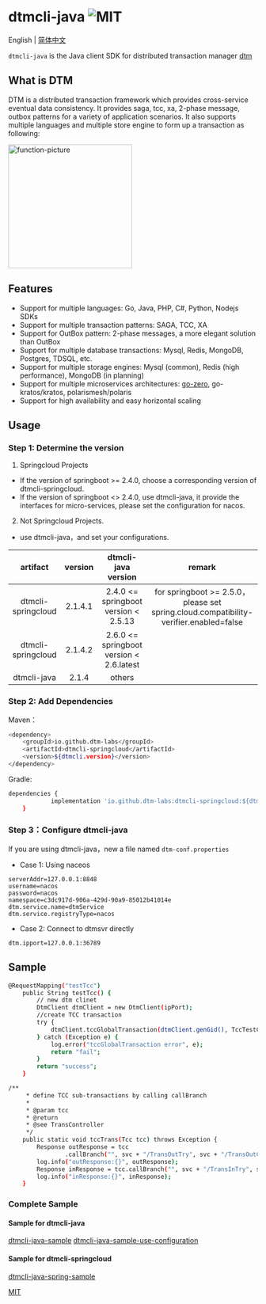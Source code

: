 # dtmcli-java ![MIT][license-badge]

English | [简体中文](./README-cn.md)

`dtmcli-java` is the Java client SDK for distributed transaction manager [dtm](https://github.com/dtm-labs/dtm)

## What is DTM

DTM is a distributed transaction framework which provides cross-service eventual data consistency. It provides saga, tcc, xa, 2-phase message, outbox patterns for a variety of application scenarios. It also supports multiple languages and multiple store engine to form up a transaction as following:

<img alt="function-picture" src="https://en.dtm.pub/assets/function.7d5618f8.png" height=250 />

## Features
* Support for multiple languages: Go, Java, PHP, C#, Python, Nodejs SDKs
* Support for multiple transaction patterns: SAGA, TCC, XA
* Support for OutBox pattern: 2-phase messages, a more elegant solution than OutBox
* Support for multiple database transactions: Mysql, Redis, MongoDB, Postgres, TDSQL, etc.
* Support for multiple storage engines: Mysql (common), Redis (high performance), MongoDB (in planning)
* Support for multiple microservices architectures: [go-zero](https://github.com/zeromicro/go-zero), go-kratos/kratos, polarismesh/polaris
* Support for high availability and easy horizontal scaling

## Usage

### Step 1: Determine the version
1. Springcloud Projects
- If the version of springboot >= 2.4.0, choose a corresponding version of dtmcli-springcloud.
- If the version of springboot <> 2.4.0, use dtmcli-java, it provide the interfaces for micro-services, please set the configuration for nacos.
2. Not Springcloud Projects.
- use dtmcli-java，and set your configurations.

|  artifact| version | dtmcli-java version |remark|
|:-----:|:----:|:----:|:----:|
|dtmcli-springcloud| 2.1.4.1| 2.4.0 <= springboot version < 2.5.13| for springboot >= 2.5.0，please set spring.cloud.compatibility-verifier.enabled=false|
|dtmcli-springcloud| 2.1.4.2| 2.6.0 <= springboot version < 2.6.latest| |
|dtmcli-java| 2.1.4| others| |

### Step 2: Add Dependencies

Maven：

```bash
<dependency>
	<groupId>io.github.dtm-labs</groupId>
	<artifactId>dtmcli-springcloud</artifactId>
	<version>${dtmcli.version}</version>
</dependency>
```

Gradle:

```bash
dependencies {
	        implementation 'io.github.dtm-labs:dtmcli-springcloud:${dtmcli.version}'
	}
```

### Step 3：Configure dtmcli-java
If you are using dtmcli-java，new a file named `dtm-conf.properties`
- Case 1: Using naceos
```
serverAddr=127.0.0.1:8848
username=nacos
password=nacos
namespace=c3dc917d-906a-429d-90a9-85012b41014e
dtm.service.name=dtmService
dtm.service.registryType=nacos
```
- Case 2: Connect to dtmsvr directly
```
dtm.ipport=127.0.0.1:36789
```
## Sample

```bash
@RequestMapping("testTcc")
    public String testTcc() {
        // new dtm clinet
        DtmClient dtmClient = new DtmClient(ipPort);
        //create TCC transaction
        try {
            dtmClient.tccGlobalTransaction(dtmClient.genGid(), TccTestController::tccTrans);
        } catch (Exception e) {
            log.error("tccGlobalTransaction error", e);
            return "fail";
        }
        return "success";
    }

/**
     * define TCC sub-transactions by calling callBranch
     *
     * @param tcc
     * @return
     * @see TransController
     */
    public static void tccTrans(Tcc tcc) throws Exception {
        Response outResponse = tcc
                .callBranch("", svc + "/TransOutTry", svc + "/TransOutConfirm", svc + "/TransOutCancel");
        log.info("outResponse:{}", outResponse);
        Response inResponse = tcc.callBranch("", svc + "/TransInTry", svc + "/TransInConfirm", svc + "/TransInCancel");
        log.info("inResponse:{}", inResponse);
    }
```


### Complete Sample

#### Sample for dtmcli-java
[dtmcli-java-sample](https://github.com/dtm-labs/dtmcli-java-sample)
[dtmcli-java-sample-use-configuration](https://github.com/horseLk/dtmcli-java-sample-with-conf)
#### Sample for dtmcli-springcloud
[dtmcli-java-spring-sample](https://github.com/dtm-labs/dtmcli-java-spring-sample)

[MIT](https://github.com/dtm-labs/dtmcli/blob/main/LICENSE)

[license-badge]: https://img.shields.io/github/license/dtm-labs/dtmcli-java
